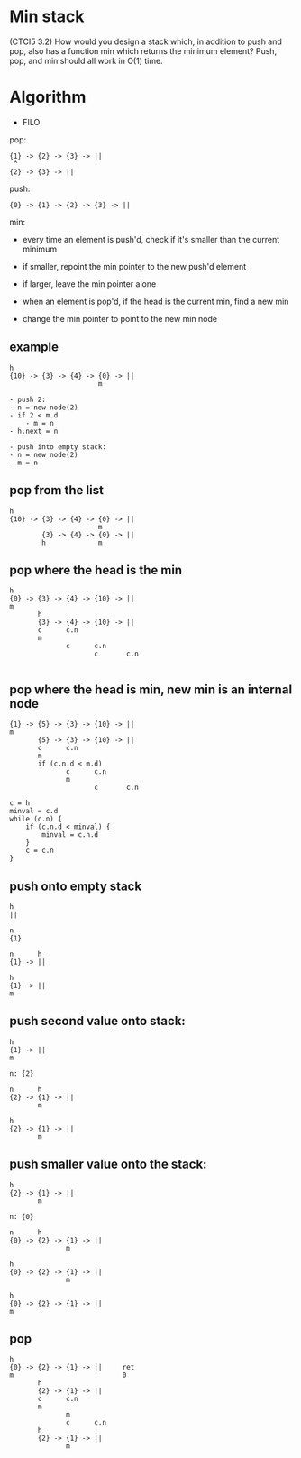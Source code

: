# Min stack

(CTCI5 3.2) How would you design a stack which, in addition to push and pop,
also has a function min which returns the minimum element? Push, pop, and min
should all work in O(1) time.

# Algorithm

- FILO

pop:
```
{1} -> {2} -> {3} -> ||
 ^
{2} -> {3} -> ||
```

push:
```
{0} -> {1} -> {2} -> {3} -> ||
```

min:
- every time an element is push'd, check if it's smaller than the current
  minimum
- if smaller, repoint the min pointer to the new push'd element
- if larger, leave the min pointer alone

- when an element is pop'd, if the head is the current min, find a new min
- change the min pointer to point to the new min node

## example
```
h
{10} -> {3} -> {4} -> {0} -> ||
                      m
```

```
- push 2:
- n = new node(2)
- if 2 < m.d
    - m = n
- h.next = n

- push into empty stack:
- n = new node(2)
- m = n
```

## pop from the list

```
h
{10} -> {3} -> {4} -> {0} -> ||
                      m
        {3} -> {4} -> {0} -> ||
        h             m
```

## pop where the head is the min
```
h
{0} -> {3} -> {4} -> {10} -> ||
m
       h
       {3} -> {4} -> {10} -> ||
       c      c.n
       m
              c      c.n
                     c       c.n


```

## pop where the head is min, new min is an internal node

```
{1} -> {5} -> {3} -> {10} -> ||
m
       {5} -> {3} -> {10} -> ||
       c      c.n
       m
       if (c.n.d < m.d)
              c      c.n
              m
                     c       c.n

```

```
c = h
minval = c.d
while (c.n) {
    if (c.n.d < minval) {
        minval = c.n.d
    }
    c = c.n
}
```


## push onto empty stack

```
h
||

n
{1}

n      h
{1} -> ||

h
{1} -> ||
m
```

## push second value onto stack:

```
h
{1} -> ||
m

n: {2}

n      h
{2} -> {1} -> ||
       m

h
{2} -> {1} -> ||
       m
```

## push smaller value onto the stack:
```
h
{2} -> {1} -> ||
       m

n: {0}

n      h
{0} -> {2} -> {1} -> ||
              m

h
{0} -> {2} -> {1} -> ||
              m

h
{0} -> {2} -> {1} -> ||
m
```

## pop
```
h
{0} -> {2} -> {1} -> ||     ret
m                           0
       h
       {2} -> {1} -> ||
       c      c.n
       m
              m
              c      c.n
       h
       {2} -> {1} -> ||
              m
```







































